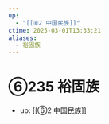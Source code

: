 ```yaml
---
up:
  - "[[⑥2 中国民族]]"
ctime: 2025-03-01T13:33:21
aliases:
  - 裕固族
---
```


# ⑥235 裕固族

- up: [[⑥2 中国民族]]
